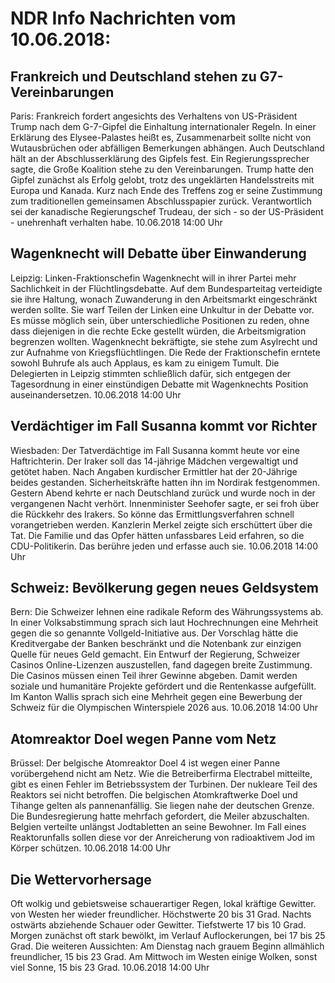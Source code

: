 # NDR Info Nachrichten vom 10.06.2018:


## Frankreich und Deutschland stehen zu G7-Vereinbarungen
Paris: Frankreich fordert angesichts des Verhaltens von US-Präsident Trump nach dem G-7-Gipfel die Einhaltung internationaler Regeln. In einer Erklärung des Elysee-Palastes heißt es, Zusammenarbeit sollte nicht von Wutausbrüchen oder abfälligen Bemerkungen abhängen. Auch Deutschland hält an der Abschlusserklärung des Gipfels fest. Ein Regierungssprecher sagte, die Große Koalition stehe zu den Vereinbarungen. Trump hatte den Gipfel zunächst als Erfolg gelobt, trotz des ungeklärten Handelsstreits mit Europa und Kanada. Kurz nach Ende des Treffens zog er seine Zustimmung zum traditionellen gemeinsamen Abschlusspapier zurück. Verantwortlich sei der kanadische Regierungschef Trudeau, der sich - so der US-Präsident - unehrenhaft verhalten habe. 10.06.2018 14:00 Uhr 

## Wagenknecht will Debatte über Einwanderung
Leipzig: Linken-Fraktionschefin Wagenknecht will in ihrer Partei mehr Sachlichkeit in der Flüchtlingsdebatte. Auf dem Bundesparteitag verteidigte sie ihre Haltung, wonach Zuwanderung in den Arbeitsmarkt eingeschränkt werden sollte. Sie warf Teilen der Linken eine Unkultur in der Debatte vor. Es müsse möglich sein, über unterschiedliche Positionen zu reden, ohne dass diejenigen in die rechte Ecke gestellt würden, die Arbeitsmigration begrenzen wollten. Wagenknecht bekräftigte, sie stehe zum Asylrecht und zur Aufnahme von Kriegsflüchtlingen. Die Rede der Fraktionschefin erntete sowohl Buhrufe als auch Applaus, es kam zu einigem Tumult. Die Delegierten in Leipzig stimmten schließlich dafür, sich entgegen der Tagesordnung in einer einstündigen Debatte mit Wagenknechts Position auseinandersetzen. 10.06.2018 14:00 Uhr 

## Verdächtiger im Fall Susanna kommt vor Richter
Wiesbaden: Der Tatverdächtige im Fall Susanna kommt heute vor eine Haftrichterin. Der Iraker soll das 14-jährige Mädchen vergewaltigt und getötet haben. Nach Angaben kurdischer Ermittler hat der 20-Jährige beides gestanden. Sicherheitskräfte hatten ihn im Nordirak festgenommen. Gestern Abend kehrte er nach Deutschland zurück und wurde noch in der vergangenen Nacht verhört. Innenminister Seehofer sagte, er sei froh über die Rückkehr des Irakers. So könne das Ermittlungsverfahren schnell vorangetrieben werden. Kanzlerin Merkel zeigte sich erschüttert über die Tat. Die Familie und das Opfer hätten unfassbares Leid erfahren, so die CDU-Politikerin. Das berühre jeden und erfasse auch sie. 10.06.2018 14:00 Uhr 

## Schweiz: Bevölkerung gegen neues Geldsystem
Bern: Die Schweizer lehnen eine radikale Reform des Währungssystems ab. In einer Volksabstimmung sprach sich laut Hochrechnungen eine Mehrheit gegen die so genannte Vollgeld-Initiative aus. Der Vorschlag hätte die Kreditvergabe der Banken beschränkt und die Notenbank zur einzigen Quelle für neues Geld gemacht. Ein Entwurf der Regierung, Schweizer Casinos Online-Lizenzen auszustellen, fand dagegen breite Zustimmung. Die Casinos müssen einen Teil ihrer Gewinne abgeben. Damit werden soziale und humanitäre Projekte gefördert und die Rentenkasse aufgefüllt. Im Kanton Wallis sprach sich eine Mehrheit gegen eine Bewerbung der Schweiz für die Olympischen Winterspiele 2026 aus. 10.06.2018 14:00 Uhr 

## Atomreaktor Doel wegen Panne vom Netz
Brüssel: Der belgische Atomreaktor Doel 4 ist wegen einer Panne vorübergehend nicht am Netz. Wie die Betreiberfirma Electrabel mitteilte, gibt es einen Fehler im Betriebssystem der Turbinen. Der nukleare Teil des Reaktors sei nicht betroffen. Die belgischen Atomkraftwerke Doel und Tihange gelten als pannenanfällig. Sie liegen nahe der deutschen Grenze. Die Bundesregierung hatte mehrfach gefordert, die Meiler abzuschalten. Belgien verteilte unlängst Jodtabletten an seine Bewohner. Im Fall eines Reaktorunfalls sollen diese vor der Anreicherung von radioaktivem Jod im Körper schützen. 10.06.2018 14:00 Uhr 

## Die Wettervorhersage
Oft wolkig und gebietsweise schauerartiger Regen, lokal kräftige Gewitter. von Westen her wieder freundlicher. Höchstwerte 20 bis 31 Grad. Nachts ostwärts abziehende Schauer oder Gewitter. Tiefstwerte 17 bis 10 Grad. Morgen zunächst oft stark bewölkt, im Verlauf Auflockerungen, bei 17 bis 25 Grad. Die weiteren Aussichten: Am Dienstag nach grauem Beginn allmählich freundlicher, 15 bis 23 Grad. Am Mittwoch im Westen einige Wolken, sonst viel Sonne, 15 bis 23 Grad. 10.06.2018 14:00 Uhr 
